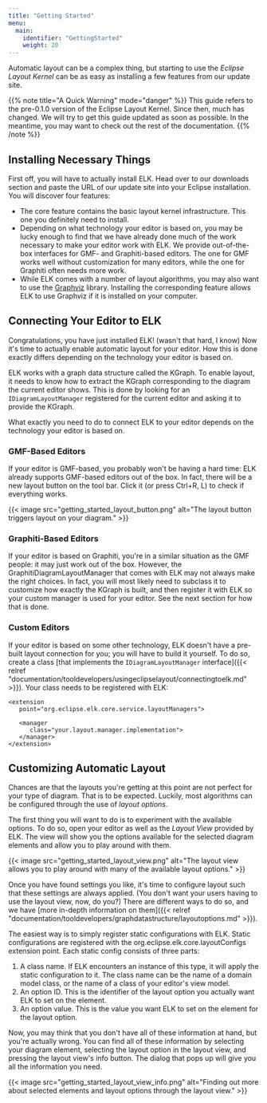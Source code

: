 ```yaml
---
title: "Getting Started"
menu:
  main:
    identifier: "GettingStarted"
    weight: 20
---
```


Automatic layout can be a complex thing, but starting to use the _Eclipse Layout Kernel_ can be as easy as installing a few features from our update site.

{{% note title="A Quick Warning" mode="danger" %}}
This guide refers to the pre-0.1.0 version of the Eclipse Layout Kernel. Since then, much has changed. We will try to get this guide updated as soon as possible. In the meantime, you may want to check out the rest of the documentation.
{{% /note %}}


## Installing Necessary Things

First off, you will have to actually install ELK. Head over to our downloads section and paste the URL of our update site into your Eclipse installation. You will discover four features:

* The core feature contains the basic layout kernel infrastructure. This one you definitely need to install.
* Depending on what technology your editor is based on, you may be lucky enough to find that we have already done much of the work necessary to make your editor work with ELK. We provide out-of-the-box interfaces for GMF- and Graphiti-based editors. The one for GMF works well without customization for many editors, while the one for Graphiti often needs more work.
* While ELK comes with a number of layout algorithms, you may also want to use the [Graphviz](http://www.graphviz.org/) library. Installing the corresponding feature allows ELK to use Graphviz if it is installed on your computer.


## Connecting Your Editor to ELK

Congratulations, you have just installed ELK! (wasn't that hard, I know) Now it's time to actually enable automatic layout for your editor. How this is done exactly differs depending on the technology your editor is based on.

ELK works with a graph data structure called the KGraph. To enable layout, it needs to know how to extract the KGraph corresponding to the diagram the current editor shows. This is done by looking for an `IDiagramLayoutManager` registered for the current editor and asking it to provide the KGraph.

What exactly you need to do to connect ELK to your editor depends on the technology your editor is based on.


### GMF-Based Editors

If your editor is GMF-based, you probably won't be having a hard time: ELK already supports GMF-based editors out of the box. In fact, there will be a new layout button on the tool bar. Click it (or press Ctrl+R, L) to check if everything works.

{{< image src="getting_started_layout_button.png" alt="The layout button triggers layout on your diagram." >}}


### Graphiti-Based Editors

If your editor is based on Graphiti, you're in a similar situation as the GMF people: it may just work out of the box. However, the GraphitiDiagramLayoutManager that comes with ELK may not always make the right choices. In fact, you will most likely need to subclass it to customize how exactly the KGraph is built, and then register it with ELK so your custom manager is used for your editor. See the next section for how that is done.


### Custom Editors

If your editor is based on some other technology, ELK doesn't have a pre-built layout connection for you; you will have to build it yourself. To do so, create a class [that implements the `IDiagramLayoutManager` interface]({{< relref "documentation/tooldevelopers/usingeclipselayout/connectingtoelk.md" >}}). Your class needs to be registered with ELK:

```
<extension
   point="org.eclipse.elk.core.service.layoutManagers">

   <manager
      class="your.layout.manager.implementation">
   </manager>
</extension>
```


## Customizing Automatic Layout

Chances are that the layouts you're getting at this point are not perfect for your type of diagram. That is to be expected. Luckily, most algorithms can be configured through the use of _layout options_.

The first thing you will want to do is to experiment with the available options. To do so, open your editor as well as the _Layout View_ provided by ELK. The view will show you the options available for the selected diagram elements and allow you to play around with them.

{{< image src="getting_started_layout_view.png" alt="The layout view allows you to play around with many of the available layout options." >}}

Once you have found settings you like, it's time to configure layout such that these settings are always applied. (You don't want your users having to use the layout view, now, do you?) There are different ways to do so, and we have [more in-depth information on them]({{< relref "documentation/tooldevelopers/graphdatastructure/layoutoptions.md" >}}).

The easiest way is to simply register static configurations with ELK. Static configurations are registered with the org.eclipse.elk.core.layoutConfigs extension point. Each static config consists of three parts:

1.  A class name. If ELK encounters an instance of this type, it will apply the static configuration to it. The class name can be the name of a domain model class, or the name of a class of your editor's view model.
2.  An option ID. This is the identifier of the layout option you actually want ELK to set on the element.
3.  An option value. This is the value you want ELK to set on the element for the layout option.

Now, you may think that you don't have all of these information at hand, but you're actually wrong. You can find all of these information by selecting your diagram element, selecting the layout option in the layout view, and pressing the layout view's info button. The dialog that pops up will give you all the information you need.

{{< image src="getting_started_layout_view_info.png" alt="Finding out more about selected elements and layout options through the layout view." >}}
